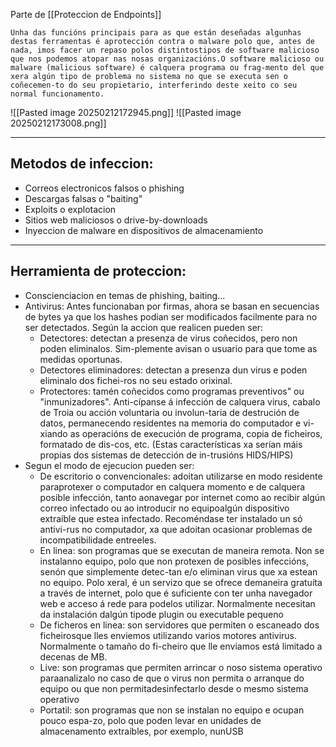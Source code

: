 Parte de [[Proteccion de Endpoints]]

```
Unha das funcións principais para as que están deseñadas algunhas destas ferramentas é aprotección contra o malware polo que, antes de nada, imos facer un repaso polos distintostipos de software malicioso que nos podemos atopar nas nosas organizacións.O software malicioso ou malware (malicious software) é calquera programa ou frag-mento del que xera algún tipo de problema no sistema no que se executa sen o coñecemen-to do seu propietario, interferindo deste xeito co seu normal funcionamento.
```

![[Pasted image 20250212172945.png]]
![[Pasted image 20250212173008.png]]

---

## Metodos de infeccion:

- Correos electronicos falsos o phishing
- Descargas falsas o "baiting"
- Exploits o explotacion
- Sitios web maliciosos o drive-by-downloads
- Inyeccion de malware en dispositivos de almacenamiento

---

## Herramienta de proteccion:

- Conscienciacion en temas de phishing, baiting...
- Antivirus: Antes funcionaban por firmas, ahora se basan en secuencias de bytes ya que los hashes podian ser modificados facilmente para no ser detectados. Según la accion que realicen pueden ser:
	- Detectores: detectan a presenza de virus coñecidos, pero non poden eliminalos. Sim-plemente avisan o usuario para que tome as medidas oportunas.
	- Detectores eliminadores: detectan a presenza dun virus e poden eliminalo dos fichei-ros no seu estado orixinal.
	- Protectores: tamén coñecidos como programas preventivos" ou "inmunizadores". Anti-cípanse á infección de calquera virus, cabalo de Troia ou acción voluntaria ou involun-taria de destrución de datos, permanecendo residentes na memoria do computador e vi-xiando as operacións de execución de programa, copia de ficheiros, formatado de dis-cos, etc. (Estas características xa serían máis propias dos sistemas de detección de in-trusións HIDS/HIPS)
- Segun el modo de ejecucion pueden ser:
	- De escritorio o convencionales: adoitan utilizarse en modo residente paraprotexer o computador en calquera momento e de calquera posible infección, tanto aonavegar por internet como ao recibir algún correo infectado ou ao introducir no equipoalgún dispositivo extraíble que estea infectado. Recoméndase ter instalado un só antivi-rus no computador, xa que adoitan ocasionar problemas de incompatibilidade entreeles.
	- En linea: son programas que se executan de maneira remota. Non se instalanno equipo, polo que non protexen de posibles infeccións, senón que simplemente detec-tan e/o eliminan virus que xa estean no equipo. Polo xeral, é un servizo que se ofrece demaneira gratuíta a través de internet, polo que é suficiente con ter unha navegador web e acceso á rede para podelos utilizar. Normalmente necesitan da instalación dalgún tipode plugin ou executable pequeno
	- De ficheros en linea: son servidores que permiten o escaneado dos ficheirosque lles enviemos utilizando varios motores antivirus. Normalmente o tamaño do fi-cheiro que lle enviamos está limitado a decenas de MB.
	- Live: son programas que permiten arrincar o noso sistema operativo paraanalizalo no caso de que o virus non permita o arranque do equipo ou que non permitadesinfectarlo desde o mesmo sistema operativo
	- Portatil: son programas que non se instalan no equipo e ocupan pouco espa-zo, polo que poden levar en unidades de almacenamento extraíbles, por exemplo, nunUSB